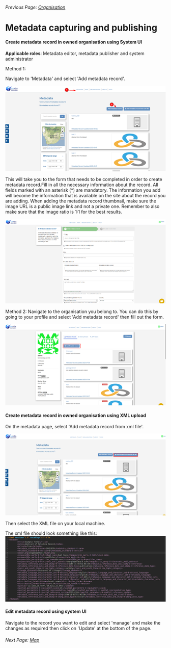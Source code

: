 ###### Previous Page: [Organisation](./organisation.md)
# Metadata capturing and publishing

#### Create metadata record in owned organisation using System UI

<b> Applicable roles</b>: Metadata editor, metadata publisher and system administrator

Method 1:

Navigate to 'Metadata' and select 'Add metadata record'.

![add metadata](img/metadata-system-ui-1.png)

This will take you to the form that needs to be completed in order to create metadata record.Fill in all the necessary information about the record. All fields marked with an asterisk (*) are mandatory. The information you add will become the information that is available on the site about the record you are adding.  When adding the metadata record thumbnail, make sure the image URL is a public image link and not a private one. Remember to also make sure that the image ratio is 1:1 for the best results.

![add metadata](img/metadata-system-ui-2.png)

Method 2:
Navigate to the organisation you belong to. You can do this by going to your profile and select 'Add metadata record' then fill out the form.

![add metadata](img/metadata-system-ui-3.png)

#### Create metadata record in owned organisation using XML upload

On the metadata page, select 'Add metadata record from xml file'.

![add metadata xml](img/metadata-xml-upload-1.png)

Then select the XML file on your local machine.

The xml file should look something like this:
![xml file standard](img/metadata-xml-upload-2.png)

#### Edit metadata record using system UI

Navigate to the record you want to edit and select 'manage' and make the changes as required then click on 'Update' at the bottom of the page.

###### Next Page: [Map](./map.md)